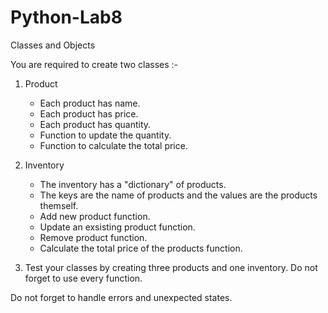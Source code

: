 # Python-Lab8

Classes and Objects

You are required to create two classes :-

1. Product
    - Each product has name.
    - Each product has price.
    - Each product has quantity.
    - Function to update the quantity.
    - Function to calculate the total price.

2. Inventory
    - The inventory has a "dictionary" of products.
    - The keys are the name of products and the values are the products themself.
    - Add new product function.
    - Update an exsisting product function.
    - Remove product function.
    - Calculate the total price of the products function.

3. Test your classes by creating three products and one inventory. Do not forget to use every function.

Do not forget to handle errors and unexpected states.
